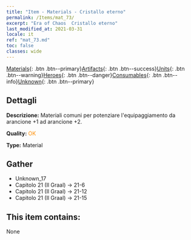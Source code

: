 ```yaml
---
title: "Item - Materials - Cristallo eterno"
permalink: /Items/mat_73/
excerpt: "Era of Chaos  Cristallo eterno"
last_modified_at: 2021-03-31
locale: it
ref: "mat_73.md"
toc: false
classes: wide
---
```

 [Materials](/it/Items/){: .btn .btn--primary}[Artifacts](/it/Items/Artifacts/){: .btn .btn--success}[Units](/it/Items/Units/){: .btn .btn--warning}[Heroes](/it/Items/Heroes/){: .btn .btn--danger}[Consumables](/it/Items/Consumables/){: .btn .btn--info}[Unknown](/it/Items/Unknown/){: .btn .btn--primary}

## Dettagli
 **Descrizione:** Materiali comuni per potenziare l'equipaggiamento da arancione +1 ad arancione +2.

 **Quality:** <span style="color: #FF8C00">OK</span>

 **Type:** Material

## Gather

*    Unknown_17 
*    Capitolo 21 (Il Graal) -> 21-6 
*    Capitolo 21 (Il Graal) -> 21-12 
*    Capitolo 21 (Il Graal) -> 21-15 

## This item contains:

  None

